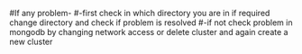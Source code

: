 
#If any problem-
#-first check in which directory you are in if required change directory and check if problem is resolved
#-if not check problem in mongodb by changing network access or delete cluster and again create a new cluster
